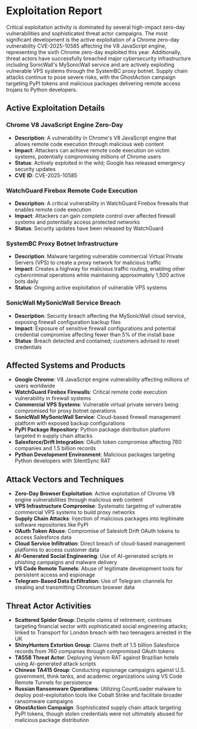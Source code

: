 # Exploitation Report

Critical exploitation activity is dominated by several high-impact zero-day vulnerabilities and sophisticated threat actor campaigns. The most significant development is the active exploitation of a Chrome zero-day vulnerability CVE-2025-10585 affecting the V8 JavaScript engine, representing the sixth Chrome zero-day exploited this year. Additionally, threat actors have successfully breached major cybersecurity infrastructure including SonicWall's MySonicWall service and are actively exploiting vulnerable VPS systems through the SystemBC proxy botnet. Supply chain attacks continue to pose severe risks, with the GhostAction campaign targeting PyPI tokens and malicious packages delivering remote access trojans to Python developers.

## Active Exploitation Details

### Chrome V8 JavaScript Engine Zero-Day
- **Description**: A vulnerability in Chrome's V8 JavaScript engine that allows remote code execution through malicious web content
- **Impact**: Attackers can achieve remote code execution on victim systems, potentially compromising millions of Chrome users
- **Status**: Actively exploited in the wild; Google has released emergency security updates
- **CVE ID**: CVE-2025-10585

### WatchGuard Firebox Remote Code Execution
- **Description**: A critical vulnerability in WatchGuard Firebox firewalls that enables remote code execution
- **Impact**: Attackers can gain complete control over affected firewall systems and potentially access protected networks
- **Status**: Security updates have been released by WatchGuard

### SystemBC Proxy Botnet Infrastructure
- **Description**: Malware targeting vulnerable commercial Virtual Private Servers (VPS) to create a proxy network for malicious traffic
- **Impact**: Creates a highway for malicious traffic routing, enabling other cybercriminal operations while maintaining approximately 1,500 active bots daily
- **Status**: Ongoing active exploitation of vulnerable VPS systems

### SonicWall MySonicWall Service Breach
- **Description**: Security breach affecting the MySonicWall cloud service, exposing firewall configuration backup files
- **Impact**: Exposure of sensitive firewall configurations and potential credential compromise affecting fewer than 5% of the install base
- **Status**: Breach detected and contained; customers advised to reset credentials

## Affected Systems and Products

- **Google Chrome**: V8 JavaScript engine vulnerability affecting millions of users worldwide
- **WatchGuard Firebox Firewalls**: Critical remote code execution vulnerability in firewall systems
- **Commercial VPS Systems**: Vulnerable virtual private servers being compromised for proxy botnet operations
- **SonicWall MySonicWall Service**: Cloud-based firewall management platform with exposed backup configurations
- **PyPI Package Repository**: Python package distribution platform targeted in supply chain attacks
- **Salesforce/Drift Integration**: OAuth token compromise affecting 760 companies and 1.5 billion records
- **Python Development Environment**: Malicious packages targeting Python developers with SilentSync RAT

## Attack Vectors and Techniques

- **Zero-Day Browser Exploitation**: Active exploitation of Chrome V8 engine vulnerabilities through malicious web content
- **VPS Infrastructure Compromise**: Systematic targeting of vulnerable commercial VPS systems to build proxy networks
- **Supply Chain Attacks**: Injection of malicious packages into legitimate software repositories like PyPI
- **OAuth Token Abuse**: Compromise of Salesloft Drift OAuth tokens to access Salesforce data
- **Cloud Service Infiltration**: Direct breach of cloud-based management platforms to access customer data
- **AI-Generated Social Engineering**: Use of AI-generated scripts in phishing campaigns and malware delivery
- **VS Code Remote Tunnels**: Abuse of legitimate development tools for persistent access and espionage
- **Telegram-Based Data Exfiltration**: Use of Telegram channels for stealing and transmitting Chromium browser data

## Threat Actor Activities

- **Scattered Spider Group**: Despite claims of retirement, continues targeting financial sector with sophisticated social engineering attacks; linked to Transport for London breach with two teenagers arrested in the UK
- **ShinyHunters Extortion Group**: Claims theft of 1.5 billion Salesforce records from 760 companies through compromised OAuth tokens
- **TA558 Threat Actor**: Deploying Venom RAT against Brazilian hotels using AI-generated attack scripts
- **Chinese TA415 Group**: Conducting espionage campaigns against U.S. government, think tanks, and academic organizations using VS Code Remote Tunnels for persistence
- **Russian Ransomware Operations**: Utilizing CountLoader malware to deploy post-exploitation tools like Cobalt Strike and facilitate broader ransomware campaigns
- **GhostAction Campaign**: Sophisticated supply chain attack targeting PyPI tokens, though stolen credentials were not ultimately abused for malicious package distribution
